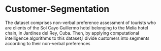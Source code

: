# Customer-Segmentation 
The dataset comprises non-verbal preference assessment of tourists who are clients of the Sol Cayo Guillermo hotel belonging to the Melia hotel chain, in Jardines del Rey, Cuba. Then, by applying computational intelligence algorithms to this dataset,I divide customers into segments 
according to their non-verbal preferences
